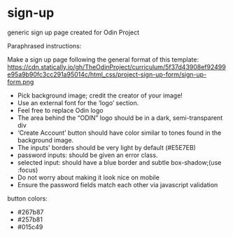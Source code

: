 # sign-up
generic sign up page created for Odin Project

Paraphrased instructions:

Make a sign up page following the general format of this template: 
https://cdn.statically.io/gh/TheOdinProject/curriculum/5f37d43908ef92499e95a9b90fc3cc291a95014c/html_css/project-sign-up-form/sign-up-form.png

- Pick background image; credit the creator of your image!
- Use an external font for the ‘logo’ section. 
- Feel free to replace Odin logo
- The area behind the “ODIN” logo should be in  a dark, semi-transparent div
- ‘Create Account’ button should have color  similar to tones found in the background image.
- The inputs' borders should be very light by default (#E5E7EB)
- password inputs: should be given an error class.
- selected input: should have a blue border and subtle box-shadow;(use :focus)
- Do not worry about making it look nice on mobile
- Ensure the password fields match each other via javascript validation

button colors:
- #267b87
- #257b81
- #015c49

